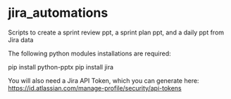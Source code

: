 # jira_automations
Scripts to create a sprint review ppt, a sprint plan ppt, and a daily ppt from Jira data

The following python modules installations are required:

pip install python-pptx
pip install jira


You will also need a Jira API Token, which you can generate here:
https://id.atlassian.com/manage-profile/security/api-tokens
